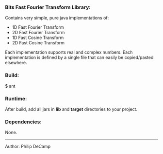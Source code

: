 ### Bits Fast Fourier Transform Library:
Contains very simple, pure java implementations of:
- 1D Fast Fourier Transform
- 2D Fast Fourier Transform
- 1D Fast Cosine Transform
- 2D Fast Cosine Transform

Each implementation supports real and complex numbers.
Each implementation is defined by a single file that can easily be copied/pasted elsewhere.


### Build:
$ ant


### Runtime:
After build, add all jars in **lib** and **target** directories to your project.


### Dependencies:
None.

---
Author: Philip DeCamp
